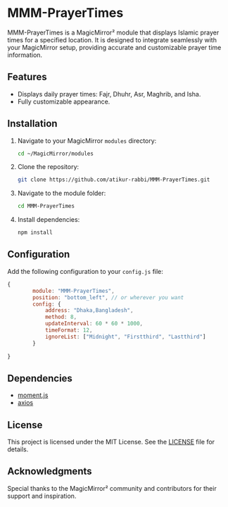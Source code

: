 # MMM-PrayerTimes

MMM-PrayerTimes is a MagicMirror² module that displays Islamic prayer times for a specified location. It is designed to integrate seamlessly with your MagicMirror setup, providing accurate and customizable prayer time information.

## Features
- Displays daily prayer times: Fajr, Dhuhr, Asr, Maghrib, and Isha.
- Fully customizable appearance.

## Installation
1. Navigate to your MagicMirror `modules` directory:
    ```bash
    cd ~/MagicMirror/modules
    ```
2. Clone the repository:
    ```bash
    git clone https://github.com/atikur-rabbi/MMM-PrayerTimes.git
    ```
3. Navigate to the module folder:
    ```bash
    cd MMM-PrayerTimes
    ```
4. Install dependencies:
    ```bash
    npm install
    ```

## Configuration
Add the following configuration to your `config.js` file:
```javascript
{
        module: "MMM-PrayerTimes",
        position: "bottom_left", // or wherever you want
        config: {
            address: "Dhaka,Bangladesh",
            method: 8,
            updateInterval: 60 * 60 * 1000,
            timeFormat: 12,
            ignoreList: ["Midnight", "Firstthird", "Lastthird"]
        }
          
}
```

## Dependencies
- [moment.js](https://momentjs.com/)
- [axios](https://github.com/axios/axios)

## License
This project is licensed under the MIT License. See the [LICENSE](LICENSE) file for details.

## Acknowledgments
Special thanks to the MagicMirror² community and contributors for their support and inspiration.